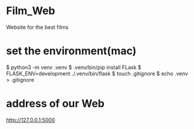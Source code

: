 # Film_Web
Website for the best films
# set the environment(mac)
$ python3 -m venv .venv
$ .venv/bin/pip install FLask
$ FLASK_ENV=development ./.venv/bin/flask
$ touch .gitignore
$ echo .venv > .gitignore

# address of our Web
http://127.0.0.1:5000
